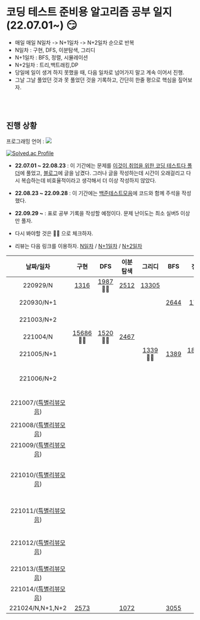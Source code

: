 # 코딩 테스트 준비용 알고리즘 공부 일지 (22.07.01~) :smirk:
- 매일 매일 N일차 -> N+1일차 -> N+2일차 순으로 반복
- N일차 : 구현, DFS, 이분탐색, 그리디
- N+1일차 : BFS, 정렬, 시뮬레이션
- N+2일차 : 트리,백트래킹,DP
- 당일에 일이 생겨 하지 못했을 때, 다음 일차로 넘어가지 말고 계속 이어서 진행.
- 그날 그날 풀었던 것과 못 풀었던 것을 기록하고, 간단히 한줄 평으로 핵심을 짚어보자.

<br></br>

## 진행 상황 

프로그래밍 언어 : <img src="https://img.shields.io/badge/python-3.8-blue">

[![Solved.ac Profile](http://mazassumnida.wtf/api/v2/generate_badge?boj=znlduqwl)](https://solved.ac/znlduqwl/)

- **22.07.01 ~ 22.08.23** : 이 기간에는 문제를 [이것이 취업을 위한 코딩 테스트다 폴더](https://github.com/yhyuntak/STUDY-for_coding_test/tree/main/%EC%9D%B4%EA%B2%83%EC%9D%B4%20%EC%B7%A8%EC%97%85%EC%9D%84%20%EC%9C%84%ED%95%9C%20%EC%BD%94%EB%94%A9%20%ED%85%8C%EC%8A%A4%ED%8A%B8%EB%8B%A4%20with%20%ED%8C%8C%EC%9D%B4%EC%8D%AC)에 풀었고, [블로그](https://yhyuntak.github.io/categories/%EC%BD%94%EB%94%A9%ED%85%8C%EC%8A%A4%ED%8A%B8)에 글을 남겼다. 그러나 글을 작성하는데 시간이 오래걸리고 다시 복습하는데 비효율적이라고 생각해서 더 이상 작성하지 않았다. 
- **22.08.23 ~ 22.09.28** : 이 기간에는 [백준테스트모음](https://github.com/yhyuntak/STUDY-for_coding_test/tree/main/%EB%B0%B1%EC%A4%80%ED%85%8C%EC%8A%A4%ED%8A%B8%EB%AA%A8%EC%9D%8C)에 코드와 함께 주석을 작성했다.
- **22.09.29 ~** : 표로 공부 기록을 작성할 예정이다. 문제 난이도는 최소 실버5 이상만 풀자.

- 다시 봐야할 것은 :ok_woman: 으로 체크하자.
- 리뷰는 다음 링크를 이용하자. [N일차](https://github.com/yhyuntak/STUDY-for_coding_test/tree/main/%EB%A6%AC%EB%B7%B0%EB%AA%A8%EC%9D%8C/N%EC%9D%BC%EC%B0%A8) / [N+1일차](https://github.com/yhyuntak/STUDY-for_coding_test/tree/main/%EB%A6%AC%EB%B7%B0%EB%AA%A8%EC%9D%8C/N%2B1%EC%9D%BC%EC%B0%A8) / [N+2일차](https://github.com/yhyuntak/STUDY-for_coding_test/tree/main/%EB%A6%AC%EB%B7%B0%EB%AA%A8%EC%9D%8C/N%2B2%EC%9D%BC%EC%B0%A8)

|날짜/일차|구현|DFS|이분탐색|그리디|BFS|정렬|시뮬|백트래킹|트리|DP|
|:--:|:--:|:--:|:--:|:--:|:--:|:--:|:--:|:--:|:--:|:--:|
|220929/N|[1316](https://www.acmicpc.net/problem/1316) |[1987](https://www.acmicpc.net/problem/1987):ok_woman: |[2512](https://www.acmicpc.net/problem/2512)|[13305](https://www.acmicpc.net/problem/13305)|||||||
|220930/N+1|   |   |   |   |  [2644](https://www.acmicpc.net/problem/1316) | [1764](https://www.acmicpc.net/problem/1764)  | [12100](https://www.acmicpc.net/problem/12100):ok_woman:   |   |   |   | 
|221003/N+2|   |   |   |   |   |   |   | [15649](https://www.acmicpc.net/problem/15649):ok_woman: | [1967](https://www.acmicpc.net/problem/1967):ok_woman:  |  [2579](https://www.acmicpc.net/problem/2579) [11726](https://www.acmicpc.net/problem/)  |
|221004/N|[15686](https://www.acmicpc.net/problem/15686):ok_woman: |[1520](https://www.acmicpc.net/problem/1520):ok_woman: |[2467](https://www.acmicpc.net/problem/2467)||||||||
|221005/N+1|   |   |   |   [1339](https://www.acmicpc.net/problem/1339):ok_woman:| [1389](https://www.acmicpc.net/problem/1389)  | [18870](https://www.acmicpc.net/problem/18870):ok_woman:   |   |   |   |  |
|221006/N+2|   |   |   |   |   |   |   | [15650](https://www.acmicpc.net/problem/15650) <br/> [14888](https://www.acmicpc.net/problem/14888) :ok_woman: :ok_woman: :ok_woman: | [1967](https://www.acmicpc.net/problem/1967):ok_woman:  |  [2579](https://www.acmicpc.net/problem/2579) [11726](https://www.acmicpc.net/problem/)  |
|221007/([특별리뷰모음](https://github.com/yhyuntak/STUDY-for_coding_test/tree/main/%EB%A6%AC%EB%B7%B0%EB%AA%A8%EC%9D%8C/%ED%8A%B9%EB%B3%84%EB%A6%AC%EB%B7%B0%EB%AA%A8%EC%9D%8C))|   |   |   |   |   |   |  [14889](https://www.acmicpc.net/problem/14889)  <br/> [14890](https://www.acmicpc.net/problem/14890)  <br/> [15683](https://www.acmicpc.net/problem/15683)   |  |  |   |
|221008/([특별리뷰모음](https://github.com/yhyuntak/STUDY-for_coding_test/tree/main/%EB%A6%AC%EB%B7%B0%EB%AA%A8%EC%9D%8C/%ED%8A%B9%EB%B3%84%EB%A6%AC%EB%B7%B0%EB%AA%A8%EC%9D%8C))|   |   |   |   |   |   |  [16235](https://www.acmicpc.net/problem/16235)  <br/> [15684](https://www.acmicpc.net/problem/15684)   |  |  |   |
|221009/([특별리뷰모음](https://github.com/yhyuntak/STUDY-for_coding_test/tree/main/%EB%A6%AC%EB%B7%B0%EB%AA%A8%EC%9D%8C/%ED%8A%B9%EB%B3%84%EB%A6%AC%EB%B7%B0%EB%AA%A8%EC%9D%8C))|   |   |   |   |   |   |  [20057](https://www.acmicpc.net/problem/20057)  <br/> [14890](https://www.acmicpc.net/problem/14890)   |  |  |   |
|221010/([특별리뷰모음](https://github.com/yhyuntak/STUDY-for_coding_test/tree/main/%EB%A6%AC%EB%B7%B0%EB%AA%A8%EC%9D%8C/%ED%8A%B9%EB%B3%84%EB%A6%AC%EB%B7%B0%EB%AA%A8%EC%9D%8C))|   |   |   |   |   |   |  [17143](https://www.acmicpc.net/problem/17143)  <br/> [17140](https://www.acmicpc.net/problem/17140)  <br/> [17142](https://www.acmicpc.net/problem/17142)  <br/> [17779](https://www.acmicpc.net/problem/17779) <br/> [17837](https://www.acmicpc.net/problem/17837)   |  |  |   |
|221011/([특별리뷰모음](https://github.com/yhyuntak/STUDY-for_coding_test/tree/main/%EB%A6%AC%EB%B7%B0%EB%AA%A8%EC%9D%8C/%ED%8A%B9%EB%B3%84%EB%A6%AC%EB%B7%B0%EB%AA%A8%EC%9D%8C))|   |   |   |   |   |   |  [17822](https://www.acmicpc.net/problem/17822)  <br/> [17825](https://www.acmicpc.net/problem/17825)  <br/> [20061](https://www.acmicpc.net/problem/20061)  <br/> [19236](https://www.acmicpc.net/problem/19236)  |  |  |   |
|221012/([특별리뷰모음](https://github.com/yhyuntak/STUDY-for_coding_test/tree/main/%EB%A6%AC%EB%B7%B0%EB%AA%A8%EC%9D%8C/%ED%8A%B9%EB%B3%84%EB%A6%AC%EB%B7%B0%EB%AA%A8%EC%9D%8C))|   |   |   |   |   |   |  [19237](https://www.acmicpc.net/problem/19237)  <br/> [19238](https://www.acmicpc.net/problem/19238)  <br/> [20055](https://www.acmicpc.net/problem/20055)  <br/> [20058](https://www.acmicpc.net/problem/20058)  |  |  |   |
|221013/([특별리뷰모음](https://github.com/yhyuntak/STUDY-for_coding_test/tree/main/%EB%A6%AC%EB%B7%B0%EB%AA%A8%EC%9D%8C/%ED%8A%B9%EB%B3%84%EB%A6%AC%EB%B7%B0%EB%AA%A8%EC%9D%8C))|   |   |   |   |   |   |  [21609](https://www.acmicpc.net/problem/21609)   |  |  |   |
|221014/([특별리뷰모음](https://github.com/yhyuntak/STUDY-for_coding_test/tree/main/%EB%A6%AC%EB%B7%B0%EB%AA%A8%EC%9D%8C/%ED%8A%B9%EB%B3%84%EB%A6%AC%EB%B7%B0%EB%AA%A8%EC%9D%8C))|   |   |   |   |   |   |  [21611](https://www.acmicpc.net/problem/21611)  <br/> [23289](https://www.acmicpc.net/problem/23289)    |  |  |   |
|221024/N,N+1,N+2|  [2573](https://www.acmicpc.net/problem/2573) |   |    [1072](https://www.acmicpc.net/problem/1072) |   |   [3055](https://www.acmicpc.net/problem/3055) |  |      |  |  |   |
